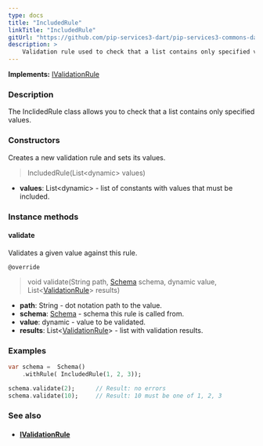 ```yaml
---
type: docs
title: "IncludedRule"
linkTitle: "IncludedRule"
gitUrl: "https://github.com/pip-services3-dart/pip-services3-commons-dart"
description: >
    Validation rule used to check that a list contains only specified values.
---
```


**Implements:** [IValidationRule](../ivalidation_rule)

### Description

The InclidedRule class allows you to check that a list contains only specified values.

### Constructors
Creates a new validation rule and sets its values.

> IncludedRule(List\<dynamic\> values)

- **values**: List\<dynamic\> - list of constants with values that must be included.

### Instance methods


#### validate
Validates a given value against this rule.

`@override`
> void validate(String path, [Schema](../schema) schema, dynamic value, List<[ValidationRule](../validation_result)> results)

- **path**: String - dot notation path to the value.
- **schema**: [Schema](../schema) - schema this rule is called from.
- **value**: dynamic - value to be validated.
- **results**: List<[ValidationRule](../validation_result)> - list with validation results.


### Examples
```dart
var schema =  Schema()
    .withRule( IncludedRule(1, 2, 3));

schema.validate(2);      // Result: no errors
schema.validate(10);     // Result: 10 must be one of 1, 2, 3
```

### See also
- #### [IValidationRule](../ivalidation_rule)
